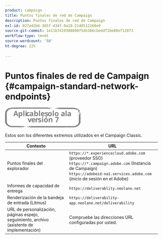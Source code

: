 ```yaml
---
product: campaign
title: Puntos finales de red de Campaign
description: Puntos finales de red de Campaign
exl-id: 027ed2b6-365f-434f-9a18-2140512168e9
source-git-commit: 1e11b7419388698f5de366cbeddf2be88ef12873
workflow-type: tm+mt
source-wordcount: '50'
ht-degree: 22%

---
```


# Puntos finales de red de Campaign {#campaign-standard-network-endpoints}

![](../../assets/v7-only.svg)

Estos son los diferentes extremos utilizados en el Campaign Classic.

| Contexto | URL |
|--- |--- |
| Puntos finales del explorador | `https://*.experiencecloud.adobe.com` (proveedor SSO)<br>`https://*.campaign.adobe.com` (Instancia de Campaign)<br>`https://adobeid-na1.services.adobe.com` (inicio de sesión en el Adobe) |
| Informes de capacidad de entrega | `https://deliverablity.neolane.net` |
| Renderización de la bandeja de entrada (Litmus) | `https://deliverability-app.neolane.net/deliverability` |
| URL de personalización, páginas espejo, seguimiento, archivo (asistente de implementación) | Compruebe las direcciones URL configuradas por usted. |

